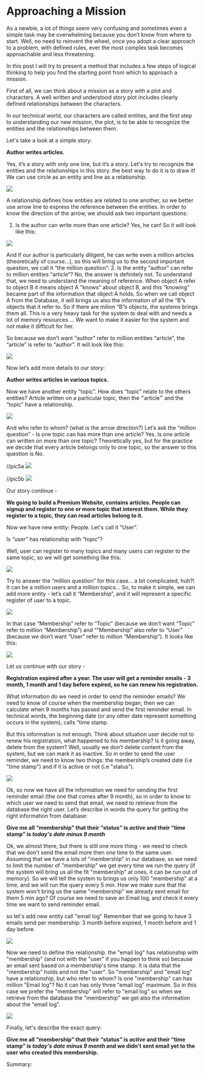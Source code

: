 # Approaching a Mission

As a newbie, a lot of things seem very confusing and sometimes even a simple task may be overwhelming because you don’t know from where to start. Well, no need to reinvent the wheel, once you adopt a clear approach to a problem, with defined rules, ever the most complex task becomes approachable and less threatening.

In this post I will try to present a method that includes a few steps of logical thinking to help you find the starting point from which to approach a mission.

First of all, we can think about a mission as a story with a plot and characters. A well written and understood story plot includes clearly defined relationships between the characters.

In our technical world, our characters are called entities, and the first step to understanding our new mission, the plot, is to be able to recognize the entities and the relationships between them.

Let's take a look at a simple story: 

**Author writes articles.**

Yes, it’s a story with only one line, but it’s a story. Let's try to recognize the entities and the relationships in this story. the best way to do it is to draw it! We can use circle as an entity and line as a relationship.

![](111.jpg)

A relationship defines how entities are related to one another, so we better use arrow line to express the reference between the entities. In order to know the direction of the arrow, we should ask two important questions:
1. Is the author can write more than one article?
Yes, he can! So it will look like this:

![](2.jpg)

And if our author is particularly diligent, he can write even a million articles (theoretically of course…), so this will bring us to the second important question, we call it “the million question”: 
2. Is the entity “author” can refer to million entities “article”?
No, the answer is definitely not. To understand that, we need to understand the meaning of reference. When object A refer to object B it means object A “knows” about object B, and this “knowing” became part of the information that object A holds.  So when we call object A from the Database, it will brings us also the information of all the “B”s objects that it refer to. So if there are milion “B”s objects, the systems brings them all. This is a very heavy task for the system to deal with and needs a lot of memory resources … We want to make it easier for the system and not make it difficult for her. 

So because we don’t want “author” refer to million entities “article”, the “article” is refer to “author”. 
It will look like this:

![](3.jpg)


Now let’s add more details to our story:

**Author writes articles in various topics.**

Now we have another entity “topic”. How does “topic” relate to the others entities?
Article written on a particular topic, then the ״article״ and the “topic” have a relationship.

![](4.jpg)


And who refer to whom? (what is the arrow direction?)
Let’s ask the “million question” - 
Is one topic can has more than one article? Yes.
Is one article can written on more than one topic? Theoretically yes, but for the practice we decide that every article belongs only to one topic, so the answer to this question is No.


//pic5a 
![](5a.jpg)


//pic5b
![](5b.jpg)


Our story continue - 

**We going to build a Premium Website, contains articles. People can signup and register to one or more topic that interest them. While they register to a topic, they can read articles belong to it.**

Now we have new entity: People.  Let's call it “User”.

Is “user” has relationship with “topic”?

Well, user can register to many topics and many users can register to the same topic, so we will get something like this:

![](6.jpg)


Try to answer the “million question” for this case… a bit complicated, huh?! It can be a million users and a million topics...
So, to make it simple, we can add more entity - let’s call it “Membership”, and it will represent a specific register of user to a topic.

![](7.jpg)

In that case “Membership” refer to “Topic” (because we don’t want “Topic” refer to million “Membership”) and ““Membership” also refer to “User” (because we don’t want “User” refer to million “Membership”). It looks like this:

![](88.jpg)



Let us continue with our story - 

**Registration expired after a year. The user will get a reminder emails - 3 month, 1 month and 1 day before expired, so he can renew his registration.** 

What information do we need in order to send the reminder emails?
We need to know of course when the membership began, then we can calculate when 9 months has passed and send the first reminder email. In technical words, the beginning date (or any other date represent something occurs in the system), calls “time stamp.

But this information is not enough. Think about situation user decide not to renew his registration, what happened to his membership? Is it going away, delete from the system? Well, usually we don’t delete content from the system, but we can mark it as inactive.
So in order to send the user reminder, we need to know two things:  the membership’s created date (i.e "time stamp") and if it is active or not (i.e "status").

![](9.jpg)

Ok, so now we have all the information we need for sending the first reminder email (the one that comes after 9 month), so in order to know to which user we need to send that email, we need to retrieve from the database the right user. 
Let’s describe in words the query for getting the right information from database:

**Give me all “membership” that their “status” is *active* and their “time stamp” is *today's date minus 9 month***

Ok, we almost there, but there is still one more thing - we need to check that we don't send the email more then one time to the same user. Assuming that we have a lots of "membership" in our database, so we need to limit the number of "membership" we get every time we run the query (if the system will bring us all the fit "membership" at ones, it can be run out of memory). So we will tell the system to brings us only 100 "membership" at a time, and we will run the query every 5 min. 
How we make sure that the system won't bring us the same "membership" we already sent email for them 5 min ago?
Of course we need to save an Email log, and check it every time we want to send reminder email.

so let's add new entity call "email log"
Remember that we going to have 3 emails send per membership: 3 month before expired, 1 month before and 1 day before.

![](10.jpg)

Now we need to define the relationship. the "email log" has relationship with "membership" (and not with the "user" if you happen to think so) because an email sent based on a membership's time stamp. It is data that the "membership" holds and not the "user".
So "membership" and "email log" have a relationship, but who refer to whom?
Is one "membership" can has million "Email log"? No it can has only three "email log" maximum. So in this case we prefer the "membership" will refer to "email log" so when we retrieve from the database the "membership" we get also the information about the "email log".


![](11.jpg)


Finally, let's describe the exact query:

**Give me all “membership” that their “status” is *active* and their “time stamp” is *today's date minus 9 month* and we didn't sent email yet to the user who created this membership.**


Summary:



